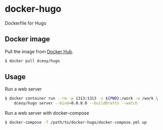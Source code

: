 docker-hugo
===========

Dockerfile for Hugo

Docker image
------------

Pull the image from [Docker Hub](https://hub.docker.com/r/dceoy/hugo/).

```sh
$ docker pull dceoy/hugo
```

Usage
-----

Run a web server

```sh
$ docker container run --rm -p 1313:1313 -v ${PWD}:/work -w /work \
    dceoy/hugo server --bind=0.0.0.0 --buildDrafts --watch
```

Run a web server with docker-compose

```sh
$ docker-compose -f /path/to/docker-hugo/docker-compose.yml up
```
